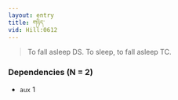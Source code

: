 ```yaml
---
layout: entry
title: གཉིད་
vid: Hill:0612
---
```

> To fall asleep DS\. To sleep, to fall asleep TC\.


### Dependencies (N = 2)
* `aux` 1

